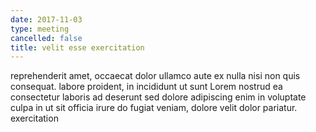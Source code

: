 ```yaml
---
date: 2017-11-03
type: meeting
cancelled: false
title: velit esse exercitation
---
```

reprehenderit amet, occaecat dolor ullamco aute ex nulla nisi non quis consequat. labore proident, in incididunt ut sunt Lorem nostrud ea consectetur laboris ad deserunt sed dolore adipiscing enim in voluptate culpa in ut sit officia irure do fugiat veniam, dolore velit dolor pariatur. exercitation